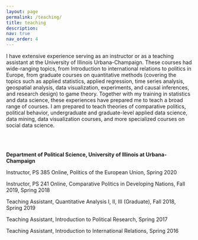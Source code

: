 ```yaml
---
layout: page
permalink: /teaching/
title: teaching
description: 
nav: true
nav_order: 4
---
```




I have extensive experience serving as an instructor or as a teaching assistant at the University of Illinois Urbana-Champaign. These courses had wide-ranging topics, from Introduction to international relations to politics in Europe, from graduate courses on quantitative methods (covering the topics such as applied statistics, applied regression, time series analysis, geospatial analysis, data visualization, experiments, and causal inferences, and research design) to game theory. Together with my training in statistics and data science, these experiences have prepared me to teach a broad range of courses. I am prepared to teach theories of comparative politics, political behavior, undergraduate and graduate-level applied data science, data mining, data visualization courses, and more specialized courses on social data science. 

\
&nbsp;

**Department of Political Science, University of Illinois at Urbana-Champaign**

Instructor, PS 385 Online, Politics of the European Union, Spring 2020

Instructor, PS 241 Online, Comparative Politics in Developing Nations, Fall 2019, Spring 2018

Teaching Assistant, Quantitative Analysis I, II, III (Graduate),  Fall 2018, Spring 2019

Teaching Assistant, Introduction to Political Research, Spring 2017

Teaching Assistant, Introduction to International Relations, Spring 2016

